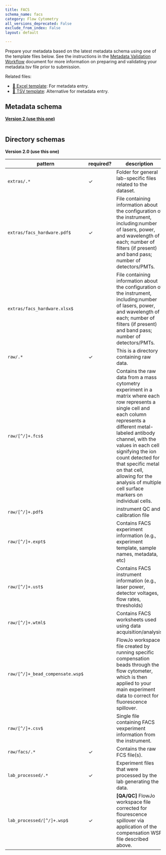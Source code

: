 ```yaml
---
title: FACS
schema_name: facs
category: Flow Cytometry
all_versions_deprecated: False
exclude_from_index: False
layout: default

---
```

Prepare your metadata based on the latest metadata schema using one of the template files below. See the instructions in the [Metadata Validation Workflow](https://docs.google.com/document/d/1lfgiDGbyO4K4Hz1FMsJjmJd9RdwjShtJqFYNwKpbcZY) document for more information on preparing and validating your metadata.tsv file prior to submission.

Related files:


- [📝 Excel template](https://raw.githubusercontent.com/hubmapconsortium/dataset-metadata-spreadsheet/main/facs/latest/facs.xlsx): For metadata entry.
- [📝 TSV template](https://raw.githubusercontent.com/hubmapconsortium/dataset-metadata-spreadsheet/main/facs/latest/facs.tsv): Alternative for metadata entry.




## Metadata schema


<summary><a href="https://openview.metadatacenter.org/templates/https:%2F%2Frepo.metadatacenter.org%2Ftemplates%2Fdf335a89-b470-4c2c-a4c9-e8db7f166d59"><b>Version 2 (use this one)</b></a></summary>



<br>

## Directory schemas
<summary><b>Version 2.0 (use this one)</b></summary>

| pattern | required? | description |
| --- | --- | --- |
| <code>extras\/.*</code> | ✓ | Folder for general lab-specific files related to the dataset. |
| <code>extras\/facs_hardware\.pdf$</code> | ✓ | File containing information about the configuration of the instrument, including:number of lasers, power, and wavelength of each; number of filters (if present) and band pass; number of detectors/PMTs. |
| <code>extras\/facs_hardware\.xlsx$</code> |  | File containing information about the configuration of the instrument, including:number of lasers, power, and wavelength of each; number of filters (if present) and band pass; number of detectors/PMTs. |
| <code>raw\/.*</code> | ✓ | This is a directory containing raw data. |
| <code>raw\/[^\/]+\.fcs$</code> |  | Contains the raw data from a mass cytometry experiment in a matrix where each row represents a single cell and each column represents a different metal-labeled antibody channel, with the values in each cell signifying the ion count detected for that specific metal on that cell, allowing for the analysis of multiple cell surface markers on individual cells. |
| <code>raw\/[^\/]+\.pdf$</code> |  | instrument QC and calibration file |
| <code>raw\/[^\/]+\.expt$</code> |  | Contains FACS experiment information (e.g., experiment template, sample names, metadata, etc) |
| <code>raw\/[^\/]+\.ust$</code> |  | Contains FACS instrument information (e.g., laser power, detector voltages, flow rates, thresholds) |
| <code>raw\/[^\/]+\.wtml$</code> |  | Contains FACS worksheets used using data acquisition/analysis |
| <code>raw\/[^\/]+\_bead_compensate\.wsp$</code> |  | FlowJo workspace file created by running specific compensation beads through the flow cytometer, which is then applied to your main experiment data to correct for fluorescence spillover. |
| <code>raw\/[^\/]+\.csv$</code> |  | Single file containing FACS vexperiment information from the instrument. |
| <code>raw\/facs\/.*</code> | ✓ | Contains the raw FCS file(s). |
| <code>lab_processed\/.*</code> | ✓ | Experiment files that were processed by the lab generating the data. |
| <code>lab_processed\/[^\/]+\.wsp$</code> | ✓ | **[QA/QC]** FlowJo workspace file corrected for flourescence spillover via application of the compensation WSP file described above. |

